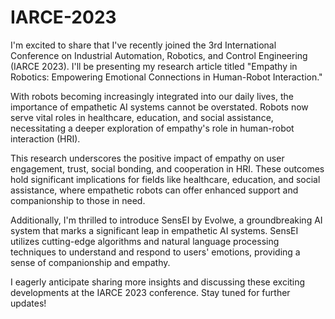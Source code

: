 # IARCE-2023

I'm excited to share that I've recently joined the 3rd International Conference on Industrial Automation, Robotics, and Control Engineering (IARCE 2023). I'll be presenting my research article titled "Empathy in Robotics: Empowering Emotional Connections in Human-Robot Interaction."

With robots becoming increasingly integrated into our daily lives, the importance of empathetic AI systems cannot be overstated. Robots now serve vital roles in healthcare, education, and social assistance, necessitating a deeper exploration of empathy's role in human-robot interaction (HRI).

This research underscores the positive impact of empathy on user engagement, trust, social bonding, and cooperation in HRI. These outcomes hold significant implications for fields like healthcare, education, and social assistance, where empathetic robots can offer enhanced support and companionship to those in need.

Additionally, I'm thrilled to introduce SensEI by Evolwe, a groundbreaking AI system that marks a significant leap in empathetic AI systems. SensEI utilizes cutting-edge algorithms and natural language processing techniques to understand and respond to users' emotions, providing a sense of companionship and empathy.

I eagerly anticipate sharing more insights and discussing these exciting developments at the IARCE 2023 conference. Stay tuned for further updates!

